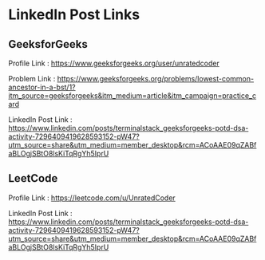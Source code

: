 # LinkedIn Post Links

## GeeksforGeeks

Profile Link : https://www.geeksforgeeks.org/user/unratedcoder

Problem Link : https://www.geeksforgeeks.org/problems/lowest-common-ancestor-in-a-bst/1?itm_source=geeksforgeeks&itm_medium=article&itm_campaign=practice_card

LinkedIn Post Link : https://www.linkedin.com/posts/terminalstack_geeksforgeeks-potd-dsa-activity-7296409419628593152-pW47?utm_source=share&utm_medium=member_desktop&rcm=ACoAAE09qZABfaBLOgjSBtO8lsKiTqRgYh5IprU

## LeetCode

Profile Link : https://leetcode.com/u/UnratedCoder

LinkedIn Post Link : https://www.linkedin.com/posts/terminalstack_geeksforgeeks-potd-dsa-activity-7296409419628593152-pW47?utm_source=share&utm_medium=member_desktop&rcm=ACoAAE09qZABfaBLOgjSBtO8lsKiTqRgYh5IprU
